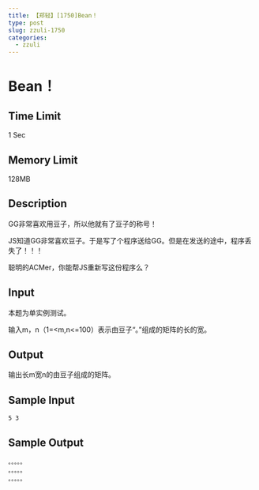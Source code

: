 ```yaml
---
title: 【郑轻】[1750]Bean！
type: post
slug: zzuli-1750
categories:
  - zzuli
---
```


# Bean！

## Time Limit

1 Sec

## Memory Limit

128MB

## Description

GG非常喜欢用豆子，所以他就有了豆子的称号！

JS知道GG非常喜欢豆子。于是写了个程序送给GG。但是在发送的途中，程序丢失了！！！

聪明的ACMer，你能帮JS重新写这份程序么？

## Input

本题为单实例测试。

输入m，n（1=<m,n<=100）表示由豆子“。”组成的矩阵的长的宽。

## Output

输出长m宽n的由豆子组成的矩阵。

## Sample Input

```
5 3

```

## Sample Output

```
。。。。。
。。。。。
。。。。。
```
